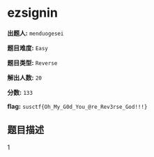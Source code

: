 
# ezsignin

**出题人:** `menduogesei`

**题目难度:** `Easy`

**题目类型:** `Reverse`

**解出人数:** `20`

**分数:** `133`

**flag:** `susctf{Oh_My_G0d_You_@re_Rev3rse_God!!!}`

## 题目描述

1


            
